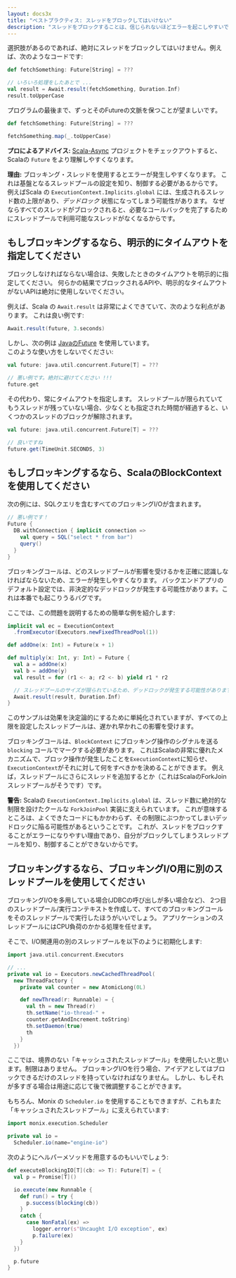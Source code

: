 ```yaml
---
layout: docs3x
title: "ベストプラクティス: スレッドをブロックしてはいけない"
description: "スレッドをブロックすることは、信じられないほどエラーを起こしやすいです。どうしてもブロックしたい場合は、ScalaのBlockContextを使って明示的にタイムアウトを指定するようにしましょう。"
---
```


選択肢があるのであれば、絶対にスレッドをブロックしてはいけません。例えば、次のようなコードです:

```scala
def fetchSomething: Future[String] = ???

// いろいろ処理をしたあとで ...
val result = Await.result(fetchSomething, Duration.Inf)
result.toUpperCase
```

プログラムの最後まで、ずっとそのFutureの文脈を保つことが望ましいです。

```scala
def fetchSomething: Future[String] = ???

fetchSomething.map(_.toUpperCase)
```

**プロによるアドバイス:** [Scala-Async](https://github.com/scala/async) プロジェクトをチェックアウトすると、Scalaの `Future` をより理解しやすくなります。

**理由:** ブロッキング・スレッドを使用するとエラーが発生しやすくなります。
これは基盤となるスレッドプールの設定を知り、制御する必要があるからです。
例えばScala の `ExecutionContext.Implicits.global` には、生成されるスレッド数の上限があり、*デッドロック* 状態になってしまう可能性があります。
なぜならすべてのスレッドがブロックされると、必要なコールバックを完了するためにスレッドプールで利用可能なスレッドがなくなるからです。

## もしブロッキングするなら、明示的にタイムアウトを指定してください

ブロックしなければならない場合は、失敗したときのタイムアウトを明示的に指定してください。
何らかの結果でブロックされるAPIや、明示的なタイムアウトがないAPIは絶対に使用しないでください。

例えば、Scala の `Await.result` は非常によくできていて、次のような利点があります。
これは良い例です:

```scala
Await.result(future, 3.seconds)
```

しかし、次の例は [JavaのFuture](https://docs.oracle.com/javase/8/docs/api/java/util/concurrent/Future.html) を使用しています。  
このような使い方をしないでください:

```scala
val future: java.util.concurrent.Future[T] = ???

// 悪い例です。絶対に避けてください !!!
future.get
```

その代わり、常にタイムアウトを指定します。
スレッドプールが限られていてもうスレッドが残っていない場合、少なくとも指定された時間が経過すると、いくつかのスレッドのブロックが解除されます。

```scala
val future: java.util.concurrent.Future[T] = ???

// 良いですね
future.get(TimeUnit.SECONDS, 3)
```

## もしブロッキングするなら、ScalaのBlockContextを使用してください

次の例には、SQLクエリを含むすべてのブロッキングI/Oが含まれます。

```scala
// 悪い例です！
Future {
  DB.withConnection { implicit connection =>
    val query = SQL("select * from bar")
    query()
  }
}
```

ブロッキングコールは、どのスレッドプールが影響を受けるかを正確に認識しなければならないため、エラーが発生しやすくなります。
バックエンドアプリのデフォルト設定では、非決定的なデッドロックが発生する可能性があります。これは本番でも起こりうるバグです。

ここでは、この問題を説明するための簡単な例を紹介します:

```scala
implicit val ec = ExecutionContext
  .fromExecutor(Executors.newFixedThreadPool(1))

def addOne(x: Int) = Future(x + 1)

def multiply(x: Int, y: Int) = Future {
  val a = addOne(x)
  val b = addOne(y)
  val result = for (r1 <- a; r2 <- b) yield r1 * r2

  // スレッドプールのサイズが限られているため、デッドロックが発生する可能性があります！
  Await.result(result, Duration.Inf)
}
```

このサンプルは効果を決定論的にするために単純化されていますが、すべての上限を設定したスレッドプールは、遅かれ早かれこの影響を受けます。

ブロッキングコールは、`BlockContext` にブロッキング操作のシグナルを送る `blocking` コールでマークする必要があります。
これはScalaの非常に優れたメカニズムで、ブロック操作が発生したことを`ExecutionContext`に知らせ、`ExecutionContext`がそれに対して何をすべきかを決めることができます。
例えば，スレッドプールにさらにスレッドを追加するとか（これはScalaのForkJoinスレッドプールがそうです）です。

**警告:** Scalaの `ExecutionContext.Implicits.global` は、スレッド数に絶対的な制限を設けたクールな `ForkJoinPool` 実装に支えられています。
これが意味するところは、よくできたコードにもかかわらず、その制限にぶつかってしまいデッドロックに陥る可能性があるということです。
これが、スレッドをブロックすることがエラーになりやすい理由であり、自分がブロックしてしまうスレッドプールを知り、制御することができないからです。

## ブロッキングするなら、ブロッキングI/O用に別のスレッドプールを使用してください

ブロッキングI/Oを多用している場合(JDBCの呼び出しが多い場合など)、 2つ目のスレッドプール/実行コンテキストを作成して、すべてのブロッキングコールをそのスレッドプールで実行したほうがいいでしょう。
アプリケーションのスレッドプールにはCPU負荷のかかる処理を任せます。

そこで、I/O関連用の別のスレッドプールを以下のように初期化します:

```scala
import java.util.concurrent.Executors

// ...
private val io = Executors.newCachedThreadPool(
  new ThreadFactory {
    private val counter = new AtomicLong(0L)

    def newThread(r: Runnable) = {
      val th = new Thread(r)
      th.setName("io-thread-" +
      counter.getAndIncrement.toString)
      th.setDaemon(true)
      th
    }
  })
```

ここでは、境界のない「キャッシュされたスレッドプール」を使用したいと思います。制限はありません。
ブロッキングI/Oを行う場合、アイデアとしてはブロックできるだけのスレッドを持っていなければなりません。
しかし、もしそれが多すぎる場合は用途に応じて後で微調整することができます。

もちろん、Monix の `Scheduler.io` を使用することもできますが、これもまた「キャッシュされたスレッドプール」に支えられています:

```scala
import monix.execution.Scheduler

private val io = 
  Scheduler.io(name="engine-io")
```

次のようにヘルパーメソッドを用意するのもいいでしょう:

```scala
def executeBlockingIO[T](cb: => T): Future[T] = {
  val p = Promise[T]()

  io.execute(new Runnable {
    def run() = try {
      p.success(blocking(cb))
    }
    catch {
      case NonFatal(ex) =>
        logger.error(s"Uncaught I/O exception", ex)
        p.failure(ex)
    }
  })

  p.future
}
```


